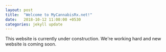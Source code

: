 ```yaml
---
layout: post
title:  "Welcome to MyCannabisRx.net!"
date:   2018-10-12 11:00:00 +0530
categories: jekyll update
---
```


This website is currently under construction. We're working hard and new website is coming soon.